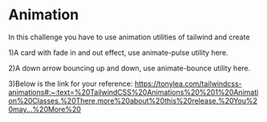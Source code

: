 # Animation

In this challenge you have to use animation utilities of tailwind and create 

1)A card with fade in and out effect, use animate-pulse utility here.

2)A down arrow bouncing up and down, use animate-bounce utility here.

3)Below is the link for your reference:
https://tonylea.com/tailwindcss-animations#:~:text=%20TailwindCSS%20Animations%20%201%20Animation%20Classes.%20There,more%20about%20this%20release.%20You%20may...%20More%20